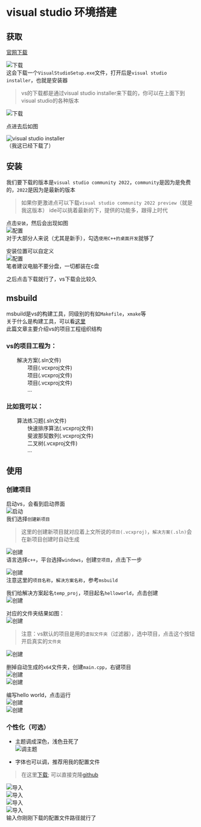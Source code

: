 ﻿# visual studio 环境搭建

## 获取

[官网下载](https://visualstudio.microsoft.com/zh-hans/)  

![下载](./download_1.jpg)  
这会下载一个`VisualStudioSetup.exe`文件，打开后是`visual studio installer`，也就是安装器  
> vs的下载都是通过visual studio installer来下载的，你可以在上面下到visual studio的各种版本  

![下载](./download_2.jpg)

点进去后如图  

![visual studio installer](./download_3.jpg)  
（我这已经下载了）  

## 安装

我们要下载的版本是`visual studio community 2022`，`community`是因为是免费的，`2022`是因为是最新的版本
> 如果你更激进点可以下载`visual studio community 2022 preview`（就是我这版本）
ide可以挑着最新的下，提供的功能多，跟得上时代

点击`安装`，然后会出现如图    
![配置](./config_1.jpg)  
对于大部分人来说（尤其是新手），勾选`使用C++的桌面开发`就够了

安装位置可以自定义  
![配置](./config_2.jpg)  
笔者建议电脑不要分盘，一切都装在c盘  

之后点击下载就行了，vs下载会比较久

## msbuild

msbuild是vs的构建工具，同级别的有如`Makefile`，`xmake`等  
关于什么是构建工具，可以看[这里](../ccpp编译/main.md)  
此篇文章主要介绍vs的项目工程组织结构

### vs的项目工程为：  
&emsp;&emsp;解决方案(.sln文件)  
&emsp;&emsp;&emsp;&emsp;项目(.vcxproj文件)  
&emsp;&emsp;&emsp;&emsp;项目(.vcxproj文件)  
&emsp;&emsp;&emsp;&emsp;项目(.vcxproj文件)  
&emsp;&emsp;&emsp;&emsp;...


### 比如我可以：  
&emsp;&emsp;算法练习题(.sln文件)  
&emsp;&emsp;&emsp;&emsp;快速排序算法(.vcxproj文件)  
&emsp;&emsp;&emsp;&emsp;斐波那契数列(.vcxproj文件)  
&emsp;&emsp;&emsp;&emsp;二叉树(.vcxproj文件)  
&emsp;&emsp;&emsp;&emsp;...

## 使用

### 创建项目

启动vs，会看到启动界面  
![启动](./start_1.jpg)  
我们选择`创建新项目`
> 这里的创建新项目就对应着上文所说的`项目(.vcxproj)`，`解决方案(.sln)`会在新项目创建时自动生成

![创建](./start_2.jpg)  
语言选择`c++`，平台选择`windows`，创建`空项目`，点击下一步  

![创建](./start_3.jpg)  
注意这里的`项目名称`，`解决方案名称`，参考`msbuild`  

我们给解决方案起名`temp_proj`，项目起名`helloworld`，点击创建  
![创建](./start_4.jpg)  

对应的文件夹结果如图：   
![创建](./start_5.jpg)  

> 注意：vs默认的项目是用的`虚拟文件夹`（过滤器），选中项目，点击这个按钮开启真实的`文件夹`  

![创建](./start_6.jpg)  

删掉自动生成的`x64`文件夹，创建`main.cpp`，右键项目  
![创建](./start_7.jpg)  
![创建](./start_8.jpg)  

编写hello world，点击运行    
![创建](./start_9.jpg)  
![创建](./start_10.jpg)

### 个性化（可选）

* 主题调成深色，浅色丑死了  
![调主题](./personalized_1.jpg)

* 字体也可以调，推荐用我的配置文件  
> 在这里[下载](https://github.com/situNagisa/visual_studio/blob/main/nagisa_visual_studio_settings.vssettings);
可以直接克隆[github](git@github.com:situNagisa/visual_studio.git)

![导入](./personalized_2.jpg)  
![导入](./personalized_3.jpg)  
![导入](./personalized_4.jpg)  
![导入](./personalized_5.jpg)  
输入你刚刚下载的配置文件路径就行了  
